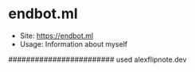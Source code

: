 # endbot.ml
- Site: https://endbot.ml
- Usage: Information about myself

######################## used alexflipnote.dev
